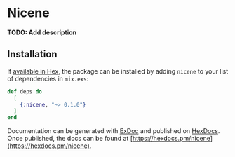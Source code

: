 # Nicene

**TODO: Add description**

## Installation

If [available in Hex](https://hex.pm/docs/publish), the package can be installed
by adding `nicene` to your list of dependencies in `mix.exs`:

```elixir
def deps do
  [
    {:nicene, "~> 0.1.0"}
  ]
end
```

Documentation can be generated with [ExDoc](https://github.com/elixir-lang/ex_doc)
and published on [HexDocs](https://hexdocs.pm). Once published, the docs can
be found at [https://hexdocs.pm/nicene](https://hexdocs.pm/nicene).

